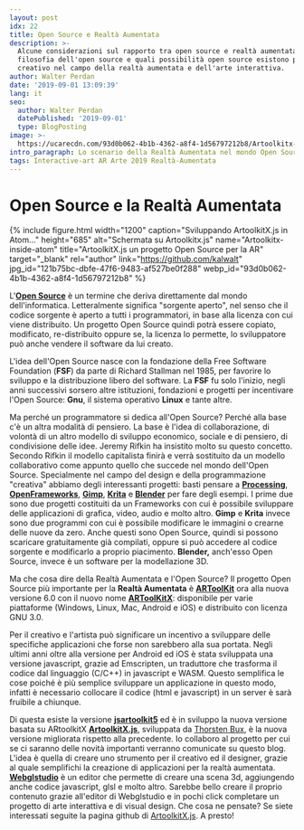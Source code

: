 ```yaml
---
layout: post
idx: 22
title: Open Source e Realtà Aumentata
description: >-
  Alcune considerazioni sul rapporto tra open source e realtà aumentata: La
  filosofia dell'open source e quali possibilità open source esistono per un
  creativo nel campo della realtà aumentata e dell'arte interattiva.
author: Walter Perdan
date: '2019-09-01 13:09:39'
lang: it
seo:
  author: Walter Perdan
  datePublished: '2019-09-01'
  type: BlogPosting
image: >-
  https://ucarecdn.com/93d0b062-4b1b-4362-a8f4-1d56797212b8/Artoolkitx-inside-atom.webp
intro_paragraph: Lo scenario della Realtà Aumentata nel mondo Open Source.
tags: Interactive-art AR Arte 2019 Realtà-Aumentata
---
```

# Open Source e la Realtà Aumentata

{% include figure.html width="1200" caption="Sviluppando ArtoolkitX.js in Atom..." height="685" alt="Schermata su Artoolkitx.js" name="Artoolkitx-inside-atom" title="ArtoolkitX.js un progetto Open Source per la AR" target="_blank" rel="author" link="https://github.com/kalwalt" jpg_id="121b75bc-dbfe-47f6-9483-af527be0f288" webp_id="93d0b062-4b1b-4362-a8f4-1d56797212b8" %}

L'[**Open Source**](https://it.wikipedia.org/wiki/Open_source) è un termine che deriva direttamente dal mondo dell'informatica. Letteralmente significa "sorgente aperto", nel senso che il codice sorgente è aperto a tutti i programmatori, in base alla licenza con cui viene distribuito. Un progetto Open Source quindi potrà essere copiato, modificato,  re-distribuito oppure se, la licenza lo permette, lo sviluppatore può anche vendere il software da lui creato.

L'idea dell'Open Source nasce con la fondazione della Free Software Foundation (**FSF**) da parte di Richard Stallman nel 1985, per favorire lo sviluppo e la distribuzione libero del software. La **FSF** fu solo l'inizio, negli anni successivi sorsero altre istituzioni, fondazioni e progetti per incentivare l'Open Source: **Gnu**, il sistema operativo **Linux** e tante altre.

Ma perché un programmatore si dedica all'Open Source?  Perché alla base c'è un altra modalità di pensiero. La base è l'idea di collaborazione, di volontà di un altro modello di sviluppo economico, sociale e di pensiero, di condivisione delle idee. Jeremy Rifkin ha insistito molto su questo concetto. Secondo Rifkin il modello capitalista finirà e verrà sostituito da un modello collaborativo come appunto quello che succede nel mondo dell'Open Source. Specialmente nel campo del design e della programmazione "creativa" abbiamo degli interessanti progetti: basti pensare a [**Processing**](https://processing.org/), [**OpenFrameworks**](https://openframeworks.cc), [**Gimp**](https://www.gimp.org), [**Krita**](https://krita.org)  e [**Blender**](https://www.blender.org) per fare degli esempi. I prime due sono due progetti costituiti da un Frameworks con cui è possibile sviluppare delle applicazioni di grafica, video, audio e molto altro. **Gimp** e **Krita** invece sono due programmi con cui è possibile modificare le immagini o crearne delle nuove da zero. Anche questi sono Open Source, quindi si possono scaricare gratuitamente già compilati, oppure si può accedere al codice sorgente e modificarlo a proprio piacimento. **Blender,** anch'esso Open Source, invece è un software per la modellazione 3D.

Ma che cosa dire della Realtà Aumentata e l'Open Source?  Il progetto Open Source più importante per la **Realtà Aumentata** è [**ARToolKit**](https://en.wikipedia.org/wiki/ARToolKit) ora alla nuova versione 6.0 con il nuovo nome [**ARToolKitX**](https://www.artoolkitx.org/): disponibile per varie piattaforme (Windows, Linux, Mac, Android e iOS) e distribuito con licenza GNU 3.0.

Per il creativo e l'artista può significare un incentivo a sviluppare delle specifiche applicazioni che forse non sarebbero alla sua portata. Negli ultimi anni oltre alla versione per Android ed iOS è stata sviluppata una versione javascript, grazie ad Emscripten, un traduttore che trasforma il codice dal linguaggio (C/C++) in javascript e WASM. Questo semplifica le cose poiché è più semplice sviluppare un applicazione in questo modo, infatti è necessario collocare il codice (html e javascript) in un server è sarà fruibile a chiunque.

Di questa esiste la versione [**jsartoolkit5**](https://github.com/artoolkit/jsartoolkit5) ed è in sviluppo la nuova versione basata su ARtoolkitX [**ArtoolkitX.js**](https://github.com/augmentmy-world/artoolkitX.js), sviluppata da [Thorsten Bux](http://augmentmy.world/), è la nuova versione migliorata  rispetto alla precedente. Io collaboro al progetto per cui se ci saranno delle novità importanti verranno comunicate su questo blog. L'idea è quella di creare uno strumento per il creativo ed il designer, grazie al quale semplifichi la creazione di applicazioni per la realtà aumentata. [**Webglstudio**](https://webglstudio.org) è un editor che permette di creare una scena 3d, aggiungendo anche codice javascript, glsl e molto altro. Sarebbe bello creare il proprio contenuto grazie all'editor di Webglstudio e in pochi click completare un progetto di arte interattiva e di visual design. Che cosa ne pensate? Se siete interessati seguite la pagina github di [ArtoolkitX.js](https://github.com/augmentmy-world/artoolkitX.js). A presto!
